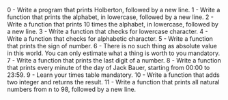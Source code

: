 0 - Write a program that prints Holberton, followed by a new line.
1 - Write a function that prints the alphabet, in lowercase, followed by a new line.
2 - Write a function that prints 10 times the alphabet, in lowercase, followed by a new line.
3 - Write a function that checks for lowercase character.
4 - Write a function that checks for alphabetic character.
5 - Write a function that prints the sign of number.
6 - There is no such thing as absolute value in this world. You can only estimate what a thing is worth to you mandatory.
7 - Write a function that prints the last digit of a number.
8 - Write a function that prints every minute of the day of Jack Bauer, starting from 00:00 to 23:59.
9 - Learn your times table mandatory.
10 - Write a function that adds two integer and returns the result.
11 - Write a function that prints all natural numbers from n to 98, followed by a new line.
